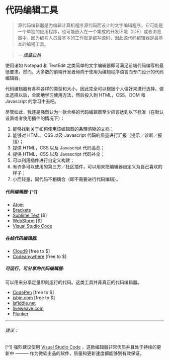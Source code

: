 # 代码编辑工具

> 源代码编辑器是为编辑计算机程序源代码而设计的文字编辑程序。它可能是一个单独的应用程序，也可能嵌入在一个集成的开发环境（IDE）或者浏览器中。因为编程人员最基本的工作就是编写源码，因此源代码编辑器是最基本的编程工具。

><cite>&#8212; [维基百科](https://en.wikipedia.org/wiki/Source_code_editor)</cite>

使用诸如 Notepad 和 TextEdit 之类简单的文字编辑器即可满足前端代码编写的最低要求。然而，大多数的前端开发者倾向于使用为编辑程序语言而专门设计的代码编辑器。

代码编辑器有各种各样的类型和大小，因此完全可以根据个人偏好来进行选择。做出选择以后，全面地学习使用方法，然后投入到 HTML，CSS，DOM 和 Javascript 的学习中去吧。

尽管如此，我还是强烈认为一款合格的代码编辑器至少应该达到以下标准（在默认设置或者使用插件的情况下）：

1. 能够找到关于如何使用该编辑器的条理清晰的文档；
2. 能够对 HTML，CSS 以及 Javascript 代码的质量进行汇报（提示／诊断／报错）；
3. 提供 HTML，CSS 以及 Javascript 代码高亮；
4. 提供 HTML，CSS 以及 Javascript 代码补全；
5. 可以利用插件进行自定义构建；
6. 有许多可以使用的第三方／社区插件，可以用来把编辑器自定义为自己喜欢的样子；
7. 小而轻量，同代码不相耦合（即不需要进行代码编辑）。

##### 代码编辑器: [^1]

* [Atom](https://atom.io/)
* [Brackets](http://brackets.io/)
* [Sublime Text](http://www.sublimetext.com/) [$]
* [WebStorm](https://www.jetbrains.com/webstorm/whatsnew/) [$]
* [Visual Studio Code](https://code.visualstudio.com/)

##### 在线代码编辑器:

* [Cloud9](https://c9.io) [free to $]
* [Codeanywhere](https://codeanywhere.com) [free to $]

##### 可运行，可分享的代码编辑器:

可以用来分享定量即刻运行的代码。这类工具并非真正的代码编辑器。

* [CodePen](http://codepen.io/) [free to $]
* [jsbin.com](http://jsbin.com/) [free to $]
* [jsfiddle.net](http://jsfiddle.net/)
* [liveweave.com](http://liveweave.com/)
* [Plunker](http://plnkr.co/)

***

###### 建议：

[^1] 强烈建议使用 [Visual Studio Code](https://code.visualstudio.com/) ，这款编辑器非常优质并且处于持续的更新中 ——— 作为微软出品的软件，质量和更新速度都能够到有效保证。
































